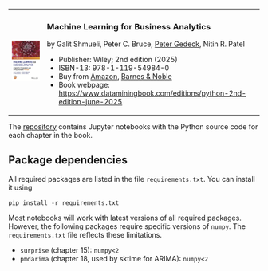 <table>
<tr>
<td><img src="img/mlba-python-cover.png" width=275></td>
<td>
    <h3>Machine Learning for Business Analytics</h3>
    <p>by Galit Shmueli, Peter C. Bruce, <a href="https://www.amazon.com/Peter-Gedeck/e/B082BJZJKX/">Peter Gedeck</a>, Nitin R. Patel</p>
    <ul>
    <li>Publisher: Wiley; 2nd edition (2025)</li>
    <li>ISBN-13: 978-1-119-54984-0</li>
    <li>Buy from 
      <a href="https://www.amazon.com/Machine-Learning-Business-Analytics-Applications/dp/1394286791/">Amazon</a>,
      <a href="https://www.barnesandnoble.com/w/machine-learning-for-business-analytics-galit-shmueli/1146602430">Barnes & Noble</a>
    </li>
    <li>Book webpage: <a href="https://www.dataminingbook.com/editions/python-2nd-edition-june-2025">https://www.dataminingbook.com/editions/python-2nd-edition-june-2025</a></li>
    </ul>
</td>
</tr>
</table>

The [repository](https://github.com/gedeck/mlba-python-notebooks) contains Jupyter notebooks with the Python source code for each chapter in the book.


## Package dependencies
All required packages are listed in the file `requirements.txt`. You can install it using 
```
pip install -r requirements.txt
```
Most notebooks will work with latest versions of all required packages. However, the following packages require specific versions of `numpy`. The `requirements.txt` file reflects these limitations.

- `surprise` (chapter 15): `numpy<2`
- `pmdarima` (chapter 18, used by sktime for ARIMA): `numpy<2`